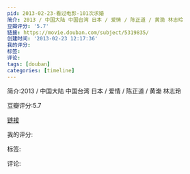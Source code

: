 ```yaml
---
pid: 2013-02-23-看过电影-101次求婚
简介: 2013 / 中国大陆 中国台湾 日本 / 爱情 / 陈正道 / 黄渤 林志玲
豆瓣评分: '5.7'
链接: https://movie.douban.com/subject/5319835/
创建时间: '2013-02-23 12:17:36'
我的评分:
标签:
评论:
tags: [douban]
categories: [timeline]
---
```

简介:2013 / 中国大陆 中国台湾 日本 / 爱情 / 陈正道 / 黄渤 林志玲

豆瓣评分:5.7

[链接](https://movie.douban.com/subject/5319835/)

我的评分:

标签:

评论:

